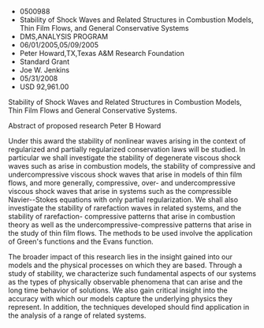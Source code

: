 
* 0500988
* Stability of Shock Waves and Related Structures in Combustion Models, Thin Film Flows, and General Conservative Systems
* DMS,ANALYSIS PROGRAM
* 06/01/2005,05/09/2005
* Peter Howard,TX,Texas A&M Research Foundation
* Standard Grant
* Joe W. Jenkins
* 05/31/2008
* USD 92,961.00



Stability of Shock Waves and Related Structures in Combustion Models, Thin Film
Flows and General Conservative Systems.

Abstract of proposed research Peter B Howard

Under this award the stability of nonlinear waves arising in the context of
regularized and partially regularized conservation laws will be studied. In
particular we shall investigate the stability of degenerate viscous shock waves
such as arise in combustion models, the stability of compressive and
undercompressive viscous shock waves that arise in models of thin film flows,
and more generally, compressive, over- and undercompressive viscous shock waves
that arise in systems such as the compressible Navier--Stokes equations with
only partial regularization. We shall also investigate the stability of
rarefaction waves in related systems, and the stability of rarefaction-
compressive patterns that arise in combustion theory as well as the
undercompressive-compressive patterns that arise in the study of thin film
flows. The methods to be used involve the application of Green's functions and
the Evans function.

The broader impact of this research lies in the insight gained into our models
and the physical processes on which they are based. Through a study of
stability, we characterize such fundamental aspects of our systems as the types
of physically observable phenomena that can arise and the long time behavior of
solutions. We also gain critical insight into the accuracy with which our models
capture the underlying physics they represent. In addition, the techniques
developed should find application in the analysis of a range of related systems.








